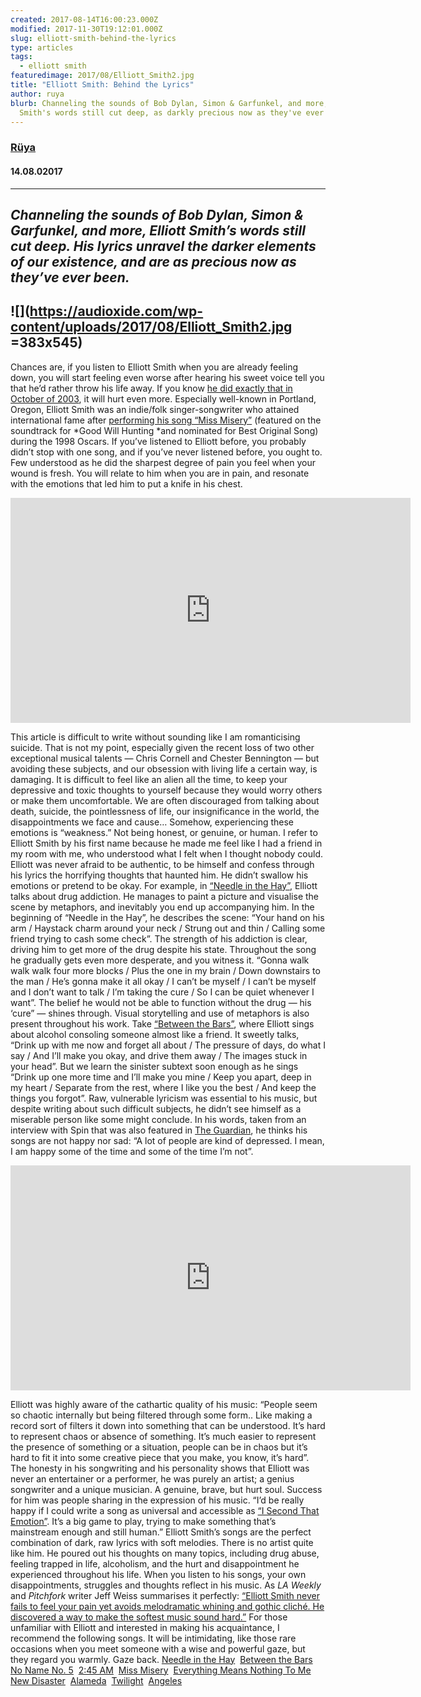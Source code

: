 ```yaml
---
created: 2017-08-14T16:00:23.000Z
modified: 2017-11-30T19:12:01.000Z
slug: elliott-smith-behind-the-lyrics
type: articles
tags:
  - elliott smith
featuredimage: 2017/08/Elliott_Smith2.jpg
title: "Elliott Smith: Behind the Lyrics"
author: ruya
blurb: Channeling the sounds of Bob Dylan, Simon & Garfunkel, and more, Elliott
  Smith's words still cut deep, as darkly precious now as they've ever been.
---
```

### [Rüya](<https://twitter.com/ymagination_>)
#### 14\.08.02017
------
*Channeling the sounds of Bob Dylan, Simon & Garfunkel, and more, Elliott Smith’s words still cut deep. His lyrics unravel the darker elements of our existence, and are as precious now as they’ve ever been.*
------

![](<https://audioxide.com/wp-content/uploads/2017/08/Elliott_Smith2.jpg> =383x545)
------
Chances are, if you listen to Elliott Smith when you are already feeling down, you will start feeling even worse after hearing his sweet voice tell you that he’d rather throw his life away. If you know [he did exactly that in October of 2003](<https://www.theguardian.com/music/2003/oct/22/elliottsmith.popandrock>), it will hurt even more. Especially well-known in Portland, Oregon, Elliott Smith was an indie/folk singer-songwriter who attained international fame after [performing his song “Miss Misery”](<https://www.youtube.com/watch?v=wPf-hRoZDp4>) (featured on the soundtrack for *Good Will Hunting *and nominated for Best Original Song) during the 1998 Oscars.
If you’ve listened to Elliott before, you probably didn’t stop with one song, and if you’ve never listened before, you ought to. Few understood as he did the sharpest degree of pain you feel when your wound is fresh. You will relate to him when you are in pain, and resonate with the emotions that led him to put a knife in his chest.

<center><iframe src="https://www.youtube.com/embed/tOnImKYMpSs?rel=0" width="640" height="360" frameborder="0" allowfullscreen="allowfullscreen"></iframe></center>

This article is difficult to write without sounding like I am romanticising suicide. That is not my point, especially given the recent loss of two other exceptional musical talents — Chris Cornell and Chester Bennington — but avoiding these subjects, and our obsession with living life a certain way, is damaging. It is difficult to feel like an alien all the time, to keep your depressive and toxic thoughts to yourself because they would worry others or make them uncomfortable. We are often discouraged from talking about death, suicide, the pointlessness of life, our insignificance in the world, the disappointments we face and cause… Somehow, experiencing these emotions is “weakness.” Not being honest, or genuine, or human.
I refer to Elliott Smith by his first name because he made me feel like I had a friend in my room with me, who understood what I felt when I thought nobody could. Elliott was never afraid to be authentic, to be himself and confess through his lyrics the horrifying thoughts that haunted him. He didn’t swallow his emotions or pretend to be okay.
For example, in [“Needle in the Hay”](<https://www.youtube.com/watch?v=qs5wIJlUK1o>), Elliott talks about drug addiction. He manages to paint a picture and visualise the scene by metaphors, and inevitably you end up accompanying him. In the beginning of “Needle in the Hay”, he describes the scene: “Your hand on his arm / Haystack charm around your neck / Strung out and thin / Calling some friend trying to cash some check”. The strength of his addiction is clear, driving him to get more of the drug despite his state. Throughout the song he gradually gets even more desperate, and you witness it. “Gonna walk walk walk four more blocks / Plus the one in my brain / Down downstairs to the man / He’s gonna make it all okay / I can’t be myself / I can’t be myself and I don’t want to talk / I’m taking the cure / So I can be quiet whenever I want”. The belief he would not be able to function without the drug — his ‘cure” — shines through.
Visual storytelling and use of metaphors is also present throughout his work. Take [“Between the Bars”](<https://www.youtube.com/watch?v=hPD-a1FjUtU>), where Elliott sings about alcohol consoling someone almost like a friend. It sweetly talks, “Drink up with me now and forget all about / The pressure of days, do what I say / And I’ll make you okay, and drive them away / The images stuck in your head”. But we learn the sinister subtext soon enough as he sings “Drink up one more time and I’ll make you mine / Keep you apart, deep in my heart / Separate from the rest, where I like you the best / And keep the things you forgot”.
Raw, vulnerable lyricism was essential to his music, but despite writing about such difficult subjects, he didn’t see himself as a miserable person like some might conclude. In his words, taken from an interview with Spin that was also featured in [The Guardian](<https://www.theguardian.com/music/2013/oct/16/elliott-smith-rocks-backpages>), he thinks his songs are not happy nor sad: “A lot of people are kind of depressed. I mean, I am happy some of the time and some of the time I’m not”.

<center><iframe src="https://www.youtube.com/embed/pAP3sYaaBv4?rel=0" width="640" height="360" frameborder="0" allowfullscreen="allowfullscreen"></iframe></center>

Elliott was highly aware of the cathartic quality of his music: “People seem so chaotic internally but being filtered through some form.. Like making a record sort of filters it down into something that can be understood. It’s hard to represent chaos or absence of something. It’s much easier to represent the presence of something or a situation, people can be in chaos but it’s hard to fit it into some creative piece that you make, you know, it’s hard”.
The honesty in his songwriting and his personality shows that Elliott was never an entertainer or a performer, he was purely an artist; a genius songwriter and a unique musician. A genuine, brave, but hurt soul. Success for him was people sharing in the expression of his music. “I’d be really happy if I could write a song as universal and accessible as [“I Second That Emotion”](<http://www.azlyrics.com/lyrics/smokeyrobinson/isecondthatemotion.html>). It’s a big game to play, trying to make something that’s mainstream enough and still human.”
Elliott Smith’s songs are the perfect combination of dark, raw lyrics with soft melodies. There is no artist quite like him. He poured out his thoughts on many topics, including drug abuse, feeling trapped in life, alcoholism, and the hurt and disappointment he experienced throughout his life. When you listen to his songs, your own disappointments, struggles and thoughts reflect in his music. As *LA Weekly* and *Pitchfork* writer Jeff Weiss summarises it perfectly: [“Elliott Smith never fails to feel your pain yet avoids melodramatic whining and gothic cliché. He discovered a way to make the softest music sound hard.”](<http://www.laweekly.com/music/why-elliott-smiths-either-or-is-my-break-glass-in-case-of-existential-crisis-album-7992721>)
For those unfamiliar with Elliott and interested in making his acquaintance, I recommend the following songs. It will be intimidating, like those rare occasions when you meet someone with a wise and powerful gaze, but they regard you warmly. Gaze back.
[Needle in the Hay](<https://www.youtube.com/watch?v=qs5wIJlUK1o>)
­ [Between the Bars](<https://www.youtube.com/watch?v=hPD-a1FjUtU>)
­ [No Name No. 5](<https://www.youtube.com/watch?v=sXd5tbNtoGs>)
­ [2:45 AM](<https://www.youtube.com/watch?v=FGKoJVXG98g>)
­ [Miss Misery](<https://www.youtube.com/watch?v=HsixXCnYVfA>)
­ [Everything Means Nothing To Me](<https://www.youtube.com/watch?v=Dye5BmmEdco>)
­ [New Disaster](<https://www.youtube.com/watch?v=GF0ekwkhG4A>)
­ [Alameda](<https://www.youtube.com/watch?v=WcRgqXYmzZE>)
­ [Twilight](<https://www.youtube.com/watch?v=JF6hxl0_FGo>)
­ [Angeles](<https://www.youtube.com/watch?v=rQEEvDcMurE>)